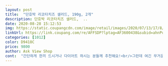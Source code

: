 ```yaml
---
layout: post 
title:  "단호박 리코타치즈 샐러드, 190g, 2개" 
description: 단호박 리코타치즈 샐러드,  ..
date: 2020-08-28 15:12:53 
img: https://static.coupangcdn.com/image/retail/images/2020/07/13/17/8/1b5ecf46-30f9-42e0-86ad-ef91765c4ea6.jpg 
linkUrl: https://link.coupang.com/re/AFFSDP?lptag=AF3600438&subid=ahnPublicAsk&pageKey=1819333559&itemId=3096157653&vendorItemId=71083966817&traceid=V0-113-36fe21ed137d9b0d 
categories: [1012] 
color: D9418C 
price: 9800 
author: Ask View Shop 
cont:  "간단하게 한끼 드시거나 다이어트 하시는 분들께 추천해요!<br/>그런데 여긴 무거운야채들이 바닥에 있어서인지 샐러드가 상하지않고 아주 신선하더라고요.<br/> 그 부분이 좋았습니다.<br/><br/>그리고 맛있기도해요.<br/><br/>그리고 보니까 유통기한이 임박했는데 저는 그날 점심에 먹으려고 산거라 괜찮았어요.<br/><br/>낮에 시켜서인지 밤 11시쯤에 주문당일배송와서 놀랐어요.<br/><br/>다른 곳에서는 보통 토마토,리코타치즈를 야채 위에 두는데, 샐러드를 보관하면서 눌려서인지 색도 변하고 금방 상하는 것 같았습니다.<br/> 물도 생기고요.<br/><br/>다만, 소스는 조금 뿌리신후 더 곁들이는게 좋겠어요<br/>다음에는 많이 주문해봐야겠습니다.<br/><br/>단호박 리코타 치즈 구성이 좋아서 주문했어요.<br/><br/>단호박도 적당히 잘익은제품이였고,토마토도 단단하고요,<br/>단호박이랑 리코타 치즈가 분리되서 포장 되지는 않아서<br/>덕분에 더 일찍 신선한 샐러드 맛을 볼 수 있었어요.<br/><br/>로켓배송은 다음날 아침 7시쯤 배송올줄 알았는데<br/>리코타치즈,단호박,토마토,병아리콩은 바닥에 있습니다.<br/><br/>리코타치즈랑 단호박 좋아해서 주문해봤어요<br/>모르고 2개나 시켰네요 ㅎㅎ<br/>무거운 재료는 바닥부분에 두어 가벼운야채가 상하지않게 하려는 것 같았습니다.<br/><br/>발사믹드레싱도 새콤하면서 너무 맛있어요.<br/><br/>배송은 박스 냉동백에 잘 포장되어 왔어요.<br/><br/>상품평이 없어서 고민했는데<br/>샐러드 구성 샐러드 채소 6종, 양파, 방울토마토, 단호박, 리코타치즈, 병아리콩, 크랜베리<br/>소스는 넉넉해서 전부 부어드시기보단 조금씩 넣어 드시는게좋을것같습니다.<br/>전 반만 부어서 먹었습니다<br/>아래 숨어있었어요.<br/> (이부분이 아주 조금 아쉬웠어요) 사진에 보시면 포장용기안에 리코타 치즈가 묻었어요.<br/><br/>야채도 신선하고 치즈 소스도 다 제입맛에 맞아요.<br/><br/>양 조절해서 드세요.<br/><br/>양도 적당해서 회사 점심 도시락으로 더 주문하려고요.<br/><br/>오늘 재주문하려고 보니까 품절이네요ㅠ<br/>요즘 코로나로 점심때 어디가기가 그래서<br/>유통기한 7월31일 까지<br/>이 제품에서 제일 좋았던건 깨끗한 것과 야채가 신선하니<br/>이렇게 간단히 먹는편인데, 맛까지 좋으니<br/>전 다 부었더니 조금  들 부울걸 했거든요.<br/><br/>전 재구매 의향있어요.<br/><br/>점심때는 간단히 먹는편인데<br/>채소도 싱싱하고 제가 딱 좋아하는 것들만 들어있었어요.<br/><br/>치즈,단호박,병아리콩으로 담백한맛의 샐러드였습니다.<br/><br/>치즈도 맛있었습니다 병아리콩은 있었긴했는데 양이 많지는 않았고요,양파,크렌베리도 있었습니다.<br/><br/>하루라도 더 보관하여 먹을수있다는 점입니다.<br/><br/>" 
---
```

